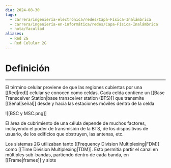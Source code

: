 ```yaml
---
dia: 2024-08-30
tags:
  - carrera/ingeniería-electrónica/redes/Capa-Física-Inalámbrica
  - carrera/ingeniería-en-informática/redes/Capa-Física-Inalámbrica
  - nota/facultad
aliases:
  - Red 2G
  - Red Celular 2G
---
```

# Definición
---
El término celular proviene de que las regiones cubiertas por una [[Red|red]] celular se conocen como celdas. Cada celda contiene un [[Base Transceiver Station|base transceiver station (BTS)]] que transmite [[Señal|señal]] desde y hacia las estaciones móviles dentro de la celda

![[BSC y MSC.png]]

El área de cubrimiento de una célula depende de muchos factores, incluyendo el poder de transmisión de la BTS, de los dispositivos de usuario, de los edificios que obstruyen, las antenas, etc.

Los sistemas 2G utilizaban tanto [[Frequency Division Multiplexing|FDM]] como [[Time Division Multiplexing|TDM]]. Esto permitía partir el canal en múltiples sub-bandas, partiendo dentro de cada banda, en [[Frame|frames]] y slots